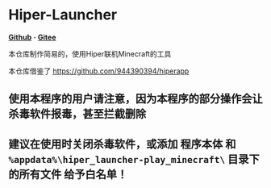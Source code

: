 # Hiper-Launcher

[**Github**](https://github.com/zkitefly/Hiper-Launcher) **·** [**Gitee**](https://gitee.com/bleaker/hiper-launcher)

本仓库制作简易的，使用Hiper联机Minecraft的工具

本仓库借鉴了 https://github.com/944390394/hiperapp

## 使用本程序的用户请注意，因为本程序的部分操作会让杀毒软件**报毒**，甚至**拦截删除**

## 建议在使用时**关闭杀毒软件**，或添加 **程序本体 和 `%appdata%\hiper_launcher-play_minecraft\` 目录下的所有文件** 给予白名单！

